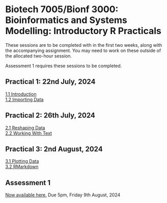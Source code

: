 # Biotech 7005/Bionf 3000: Bioinformatics and Systems Modelling: Introductory R Practicals

These sessions are to be completed with in the first two weeks, along with the accompanying assignment.
You may need to work on these outside of the allocated two-hour session.

Assessment 1 requires these sessions to be completed.

## Practical 1: 22nd July, 2024

[1.1 Introduction](1_Introduction_To_R.html)<br>
[1.2 Importing Data](2_ImportingData.html)<br>

## Practical 2: 26th July, 2024

[2.1 Reshaping Data](3_ReshapingData.html)<br>
[2.2 Working With Text](4_TextManipulation)<br>

## Practical 3: 2nd August, 2024

[3.1 Plotting Data](5_PlottingData.html)<br>
[3.2 RMarkdown](6_UsingRMarkdown.html)

## Assessment 1

[Now available here.](../../Assignments/Assignment1.html) Due 5pm, Friday 9th August, 2024
